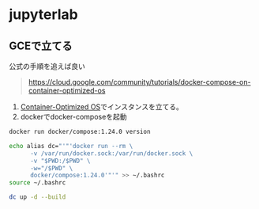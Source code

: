 # jupyterlab



## GCEで立てる

公式の手順を追えば良い

> https://cloud.google.com/community/tutorials/docker-compose-on-container-optimized-os



1. [Container-Optimized OS](https://cloud.google.com/container-optimized-os/)でインスタンスを立てる。
2. dockerでdocker-composeを起動


```bash
docker run docker/compose:1.24.0 version
```

```bash
echo alias dc="'"'docker run --rm \
      -v /var/run/docker.sock:/var/run/docker.sock \
      -v "$PWD:/$PWD" \
      -w="/$PWD" \
      docker/compose:1.24.0'"'" >> ~/.bashrc
source ~/.bashrc
```

```bash
dc up -d --build
```